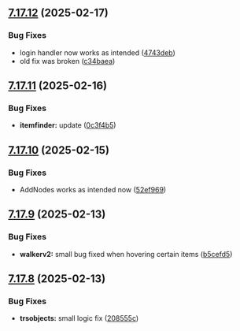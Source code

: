 ## [7.17.12](https://github.com/Torwent/SRL-T/compare/v7.17.11...v7.17.12) (2025-02-17)


### Bug Fixes

* login handler now works as intended ([4743deb](https://github.com/Torwent/SRL-T/commit/4743deb682c9f74750880ea23d1022b0d87dbee5))
* old fix was broken ([c34baea](https://github.com/Torwent/SRL-T/commit/c34baea223280bb3d69a3e9bcb2eceaefe1db3ea))



## [7.17.11](https://github.com/Torwent/SRL-T/compare/v7.17.10...v7.17.11) (2025-02-16)


### Bug Fixes

* **itemfinder:** update ([0c3f4b5](https://github.com/Torwent/SRL-T/commit/0c3f4b5bd56e04dc8740f31ae9d3b9671b067f55))



## [7.17.10](https://github.com/Torwent/SRL-T/compare/v7.17.9...v7.17.10) (2025-02-15)


### Bug Fixes

* AddNodes works as intended now ([52ef969](https://github.com/Torwent/SRL-T/commit/52ef969c548b52c25da0327f8641c71acd8e0f79))



## [7.17.9](https://github.com/Torwent/SRL-T/compare/v7.17.8...v7.17.9) (2025-02-13)


### Bug Fixes

* **walkerv2:** small bug fixed when hovering certain items ([b5cefd5](https://github.com/Torwent/SRL-T/commit/b5cefd566779ad475fc9764510b7de8b19149553))



## [7.17.8](https://github.com/Torwent/SRL-T/compare/v7.17.7...v7.17.8) (2025-02-13)


### Bug Fixes

* **trsobjects:** small logic fix ([208555c](https://github.com/Torwent/SRL-T/commit/208555cdd98d79e4fe7d7451da06fdb230594b27))



